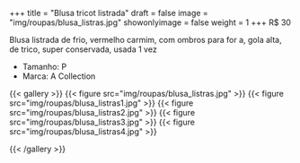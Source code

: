 +++
title = "Blusa tricot listrada"
draft = false
image = "img/roupas/blusa_listras.jpg"
showonlyimage = false
weight = 1
+++
<span class="price">R$ 30</span>

<!--more-->

Blusa listrada de frio, vermelho carmim, com ombros para for a, gola alta, de trico, super conservada, usada 1 vez

- Tamanho: P
- Marca: A Collection

{{< gallery >}}
{{< figure src="img/roupas/blusa_listras.jpg" >}}
{{< figure src="img/roupas/blusa_listras1.jpg" >}}
{{< figure src="img/roupas/blusa_listras2.jpg" >}}
{{< figure src="img/roupas/blusa_listras3.jpg" >}}
{{< figure src="img/roupas/blusa_listras4.jpg" >}}

{{< /gallery >}}


